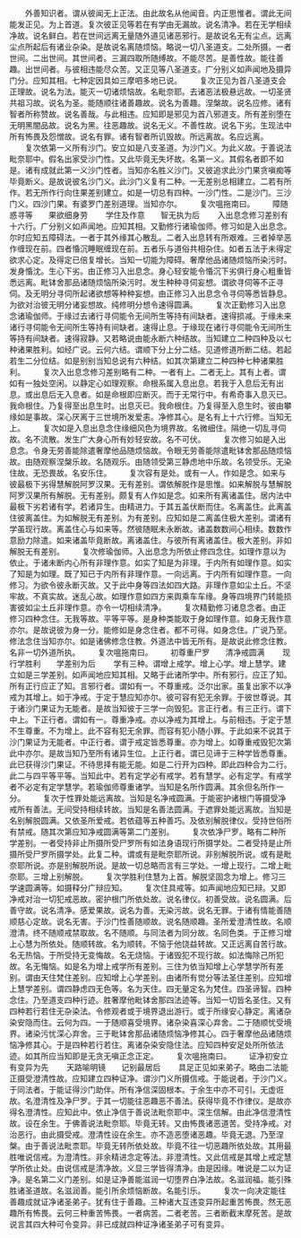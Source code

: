 <!-- { "loadSidebar": true } -->
　　外善知识者。谓从彼闻无上正法。由此故名从他闻音。内正思惟者。谓此无间能发正见。为上首道。复次彼正见等若在有学由无漏故。说名清净。若在无学相续净故。说名鲜白。若在世间远离无量随外道见诸恶邪行。是故说名无有尘点。远离尘点所起后有诸业杂染。是故说名离随烦恼。略说一切八圣道支。二处所摄。一者世间。二出世间。其世间者。三漏四取所随缚故。不能尽苦。是善性故。能往善趣。出世间者。与彼相违能尽众苦。又正见等八圣道支。广分别义如声闻地及摄异门分。应知其相。七种定因具如三摩呬多地已说。
　　复次正见为首八圣道支会正理故。说名为法。能灭一切诸烦恼故。名毗奈耶。去诸恶法极悬远故。一切圣贤共祖习故。说名为圣。能随顺往诸善趣故。说名为善趣。涅槃故。说名应修。诸有智者所称赞故。说名善哉。与此相违。应知即是邪见为首八邪道支。所有差别堕在无明黑闇品故。说名为黑。往恶趣故。说名无义。不善性故。说名下劣。生现法中所有怖畏及怨憎故。说名有罪。诸有智者所讥毁故。所远离故。名应远离。
　　复次依第一义所有沙门。安立如是八支圣道。为沙门义。为此义故。于善说法毗奈耶中。假名出家受沙门性。又此毕竟无失坏故。名第一义。其假名者即不如是。诸有成就此第一义沙门性者。当知亦名胜义沙门。又彼追求此沙门果贪嗔痴等毕竟断义。是故说彼名沙门义。此沙门义复有二种。一无差别总相建立。二若有所作。若无所作行向住果差别建立。如是一切总有四种。一沙门性。二是沙门。三沙门义。四沙门果。有婆罗门差别道理。当知亦尔。
　　复次嗢拖南曰。
　　障随惑寻等　　果欲细身劳
　　学住及作意　　智无执为后
　　入出息念修习差别有十六行。广分别义如声闻地。应知其相。又勤修行诸瑜伽师。修习如是入出息念。尔时应知五障碍法。一者于其外缘其心散乱。二者入出息转有所艰难。三者掉举恶作缠现在前。四者惛沉睡眠缠现在前。五者乐与道俗共相杂住。如者五法于未得定欲求心定。及得定已倍复增长。当知一切能为障碍。奢摩他品诸随烦恼所染污时。发身惛沈。生心下劣。由正修习入出息念。身心轻安能令惛沉下劣俱行身心粗重皆悉远离。毗钵舍那品诸随烦恼所染污时。发生种种寻伺妄想。谓欲寻伺等不正寻伺。及无明分寻伺所起诸欲想等种种妄想。由正修习入出息念令寻伺等悉皆静息。为欲对治彼无明分诸妄想故。纯修明分想令速得圆满。
　　复次正勤修习入出息念诸瑜伽师。于缘过去诸行寻伺能令无间所生等持有间缺者。速得损减。于缘未来诸行寻伺能令无间所生等持有间缺者。速得止息。于缘现在诸行寻伺能令无间所生等持有间缺者。速得寂静。又若略说由能永断六种结故。当知建立二种四种及以七种诸果胜利。如经广说。云何六结。谓顺下分上分二结。见道修道所断二结。若起若生二分位结。如是别别当知总说有六种结。如其次第建立二种四种七种诸果胜利。
　　复次入出息念修习差别略有二种。一者有上。二者无上。其有上者。谓如有一独处空闲。以静定心如理观察。命根系属入息出息。若我于入息后无有出息。或出息后无入息者。如是命根即应断灭。而于无常行中。有希奇事入息灭已。我命根住。乃复得至出息生时。出息灭已。我命根住。乃复得至入息生时。彼由攀缘如是事故。深心厌离于三世境所发爱恚。净修其心。是名有上十六行修。当知无上。
　　复次如是入息出息念住缘细风色为境界故。名微细住。隔绝一切乱寻伺故。名不流散。发生广大身心所有妙轻安故。名不可伏。
　　复次修习如是入出息念。令身无劳善能除遣奢摩他品随烦恼故。令眼无劳善能除遣毗钵舍那品随烦恼故。由随观察涅槃乐故。名随观乐。由随领受第三静虑地中乐故。名领受乐。无染住故。无恐畏故。名安乐住。
　　复次容有是处。或有一人。作如是念。如来与彼最极下劣得慧解脱阿罗汉果。无有差别。谓依解脱作是思惟。如来解脱与慧解脱阿罗汉果所有解脱。无有差别。颇复有人作如是念。如来所有离诸盖住。居内法中最极下劣若诸有学。若诸异生。由精进力。于其五盖伏断而住。名离盖住。此离盖住彼离盖住。为如解脱无有差别。为有差别。应知如是二离盖住极大差别。谓诸有学虽现行故。离盖住心与如来等。然彼随眠未永断故。诸盖数数间心相续。数数作意励力除遣。如来诸盖毕竟断故。离诸盖住。与彼所有离诸盖住。极大差别。非如解脱无有差别。
　　复次修瑜伽师。入出息念为所依止修四念住。如理作意以为依止。于诸未断内心所有非理作意。如实了知是为非理。于内所有如理作意。如实了知是为如理。既了知已于内所有非理作意。一向远离。于内所有如理作意。一向修习。为欲令彼永断灭故。又于此中身等四法如四大路。非理作意如尘土丘。不坚牢故。不真实故。迷乱心故。如理作意如四方来舆乘车车缘。身等四境界门转能损害彼如尘土丘非理作意。亦令一切相续清净。
　　复次精勤修习诸息念者。由正修习四种念住。无我等故。平等平等。是身种类能取于身如理作意。如身无我作意亦尔。是故说彼为身一分。能修如是身念住者。都不可得。如身念住。广说乃至。修法念住当知亦尔。如是诸佛修念住教。外道法中皆无所有。是故说此修念住教。名非一切外道所执。
　　复次嗢拖南曰。
　　初尊重尸罗　　清净戒圆满
　　现行学胜利　　学差别为后
　　学有三种。谓增上戒学。增上心学。增上慧学。建立如是三学差别。如声闻地应知其相。又略于此诸所学中。所有邪行。应正了知。所有正行应正了知。言邪行者。谓如有一。不尊重戒。泛尔出家。虽复出家不以净戒为其增上。如于净戒。于定于慧应知亦尔。彼可容有犯无余罪。于彼世尊说。其于诸沙门果证为无能者。是故当知彼于三学一向毁犯。言正行者。有三正行。谓下中上。下正行者。谓如有一。尊重净戒。亦以净戒为其增上。与前相违。于定于慧不生尊重。不为增上。此不容有犯无余罪。而容有犯小随小罪。于此如来不说其于沙门果证为无能者。中正行者。谓于戒定皆悉尊重。亦为增上。如尊重戒毁犯次第此中亦尔。是故当知乃至所有诸异生位。上正行者。谓已见谛于三种学皆悉尊重。此已获得沙门果证。不待思择有能无能。如是二行开为四种。即此四种合为二行。此二与四平等平等。当知此中。若有定学必有戒学。若有慧学。必有定学。有戒学者不必定有定学慧学。若瑜伽师尊重诸学。当知是名所作圆满。其余但名所作一分。
　　复次于性罪处能远离故。当知是名净戒圆满。于能密护诸根门等摄受净戒所有善法。无间受持相续转故。当知是名善法圆满。于遮罪处能远离故。当知是名别解脱圆满。又依圣所爱戒。若依蕴等五种善巧。及依别解脱律仪。受持世俗所有禁戒。随其次第应知净戒圆满等第二门差别。
　　复次依净尸罗。略有二种所学差别。一者受持非止所摄所受尸罗所有如法身语现行所摄学处。二者受持是止所摄所受尸罗所摄学处。此复二种。谓或有是毗奈耶所说。非别解脱所说。或有是毗奈耶所说。亦是别解脱所说。是故一切总略而言有三学处。一增上现行。二增上毗奈耶。三增上别解脱。
　　复次学胜利住慧为上首。解脱坚固念为增上。修习三学速圆满等。如摄释分广辩应知。
　　复次住具戒等。如声闻地应知已辩。又即净戒对治一切犯戒恶故。密护根门所依处故。说名律仪。初善受故。说名圆满。后善守故。说名清净。感爱果故。说名为善。无染污故。说名无罪。于诸有情能善随顺慈心定故。说名无害。于沙门性善随顺故。说名随顺趣。圣所爱澄清性故。名顺澄清。终不随顺戒禁取故。名不随顺。与同法者为同分故。名同色类。于正修习增上心慧为所依处。随顺转故。名为顺转。不恼于他饶益转故。又正远离自苦行故。名无热恼。于所受持无变悔故。名无烧恼。于诸毁犯不现行故。如法悔除己所犯故。名无悔恼。如是名为增上戒学所有差别。三住为依当知增上心学慧学所有差别。谓由天住梵住差别。应知增上心学差别。由诸所有觉分等法圣住差别。应知增上慧学差别。谓四静虑四无色等。名为天住。四无量定名为梵住。四圣谛智。四种念住。乃至道支四种行迹。胜奢摩他毗钵舍那四法迹等。当知一切皆名圣住。又有四种若行若住无杂染法。令修观者或于境界退出游行。或于所缘安心静定。离诸杂染安隐而住。云何为四。一于随顺喜受境界。诸杂染喜深心弃舍。二于随顺忧受境界。诸染污忧深心弃舍。三于毗钵舍那品诸随烦恼净修其心。四于奢摩他品诸随烦恼净修其心。于是四种若行若住。离诸杂染安隐住法。应知四种安足处所所依法迹。如其所应当知即是无贪无嗔正念正定。
　　复次嗢拖南曰。
　　证净初安立　　有变异为先
　　天路喻明镜　　记别最居后
　　具足正见如来弟子。略由二法能正摄受澄清性故。应知建立四种证净。谓沙门义所摄信戒。于能说者。于沙门义。于同法者。于能证得沙门助伴。所有净信深固根本。于余生中亦不可引。无虚诳故。名澄清性及净尸罗。于其一切能往恶趣恶不善法。获得毕竟不作律仪。是故亦得名澄清性。应知此中。依止净信于善说法毗奈耶中。深生信解。由此净信澄清性故。设在余生。于佛善说法毗奈耶。毕竟无转。又由怖畏诸恶道苦。受持净戒。对治恶行。由此摄受戒。澄清性设在余生。亦不造恶堕诸恶趣。毕竟无退。乃至涅槃。由于善说法毗柰耶。毕竟无转所依处故。毕竟不往一切恶趣所依处故。其用最胜唯说信戒。为澄清性。非余精进念定等法。非澄清性。又此信戒是其增上戒定慧学所依止处。由说信戒是清净故。义显三学皆得清净。由是因缘。唯说是二以为证净。是名第二义门差别。如是证净善能滋润一切堕界白净法故。名滋润福。能引殊胜诸圣道故。名滋润善。能引所余烦恼断故。名能引乐。
　　复次一向决定能往善趣成就证净诸圣弟子。犹有住于善趣。三种诸大互违变异所起重苦怖畏。然无恶趣所有怖畏。云何三种重苦怖畏。一者病苦。二者老苦。三者断截末摩死苦。是故说言其四大种可令变异。非已成就四种证净诸圣弟子可有变异。
